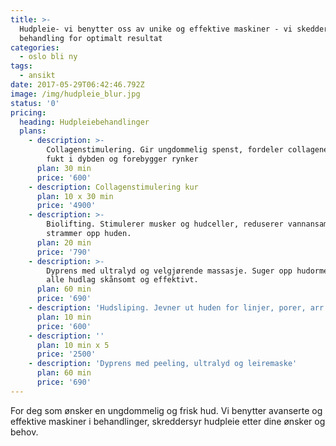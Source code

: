 ```yaml
---
title: >-
  Hudpleie- vi benytter oss av unike og effektive maskiner - vi skeddersyr din
  behandling for optimalt resultat
categories:
  - oslo bli ny
tags:
  - ansikt
date: 2017-05-29T06:42:46.792Z
image: /img/hudpleie_blur.jpg
status: '0'
pricing:
  heading: Hudpleiebehandlinger
  plans:
    - description: >-
        Collagenstimulering. Gir ungdommelig spenst, fordeler collagenet, gir
        fukt i dybden og forebygger rynker
      plan: 30 min
      price: '600'
    - description: Collagenstimulering kur
      plan: 10 x 30 min
      price: '4900'
    - description: >-
        Biolifting. Stimulerer musker og hudceller, reduserer vannansamlinger og
        strammer opp huden.
      plan: 20 min
      price: '790'
    - description: >-
        Dyprens med ultralyd og velgjørende massasje. Suger opp hudormer fra
        alle hudlag skånsomt og effektivt.
      plan: 60 min
      price: '690'
    - description: 'Hudsliping. Jevner ut huden for linjer, porer, arr og pigmenteringer.'
      plan: 10 min
      price: '600'
    - description: ''
      plan: 10 min x 5
      price: '2500'
    - description: 'Dyprens med peeling, ultralyd og leiremaske'
      plan: 60 min
      price: '690'
---
```

For deg som ønsker en ungdommelig og frisk hud. Vi benytter avanserte og effektive maskiner i behandlinger, skreddersyr hudpleie etter dine ønsker og behov.












